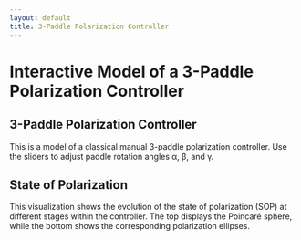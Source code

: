```yaml
---
layout: default
title: 3-Paddle Polarization Controller
---
```


<h1>Interactive Model of a 3-Paddle Polarization Controller</h1>
<h2>3-Paddle Polarization Controller</h2>
<p>This is a model of a classical manual 3-paddle polarization controller. Use the sliders to adjust paddle rotation angles α, β, and γ.</p>
<h2>State of Polarization</h2>
<p>This visualization shows the evolution of the state of polarization (SOP) at different stages within the controller. The top displays the Poincaré sphere, while the bottom shows the corresponding polarization ellipses.</p>

<div id="controls1" style="width: 800px; height: 100px;"></div>
<div class="applet" id="controller"></div>
<div class="applet" id="poincare"></div>
<div id="controls2" style="width: 800px; height: 100px;"></div>
<div style="display: flex; gap: 0px; flex-wrap: wrap; justify-content: center;">
    <div id="ellips0"></div>
    <div id="ellips1"></div>
    <div id="ellips2"></div>
    <div id="ellips3"></div>
</div>


<script>  
    var controller = new GGBApplet(createGGBParams("controller", "twr2vny4"), true);
    var poincare = new GGBApplet(createGGBParams("poincare", "rvbafww5",{enableRightClick: false}), true);
    var ellips0 = new GGBApplet(createGGBParams("ellips0", "ar9nzxm3"), true);
    var ellips1 = new GGBApplet(createGGBParams("ellips1", "ar9nzxm3"), true);
    var ellips2 = new GGBApplet(createGGBParams("ellips2", "ar9nzxm3"), true);
    var ellips3 = new GGBApplet(createGGBParams("ellips3", "ar9nzxm3"), true);

    window.onload = function () {
        controller.inject("controller")
        poincare.inject("poincare");
        ellips0.inject("ellips0");
        ellips1.inject("ellips1");
        ellips2.inject("ellips2");
        ellips3.inject("ellips3");
    };

    let appletsLoaded = {
        controller: false,
        poincare: false,
        ellips0: false,
        ellips1: false,
        ellips2: false,
        ellips3: false  
    };


    function setupAll() {	
        console.log("Staring initial setup");
        setMode(poincare, "full");
        poincare.setValue("phi1", 90)
        poincare.setValue("phi2", 180)
        poincare.setValue("phi3", 90)
        createAppletControls(controller, ['th1', 'th2', 'th3'], 'controls1');
        createPoincareControl(poincare, ['P0trace', 'P1trace', 'P2trace','P3trace'], 'controls2')
	
        console.log("Set background colors for applets");
        const bgColor = getCssVariable("--base3")
        controller.setGraphicsOptions(-1,{"bgColor":bgColor});
        controller.setGraphicsOptions(1,{"bgColor":bgColor});
        poincare.setGraphicsOptions(-1,{"bgColor":bgColor});
        poincare.setGraphicsOptions(1,{"bgColor":bgColor});
        ellips0.setGraphicsOptions(1,{"bgColor":bgColor});
        ellips1.setGraphicsOptions(1,{"bgColor":bgColor});
        ellips2.setGraphicsOptions(1,{"bgColor":bgColor});
        ellips3.setGraphicsOptions(1,{"bgColor":bgColor});
	
      
        console.log("4");
	setColors(controller,{
            "--orange": ["paddle1", "paddle3"],
            "--blue":   ["paddle2"],
        });
	setColors(poincare,{
	    [bgColor]:  ["sphere"],
            "black":    ["P0","P0trace"],
            "--orange": ["P1", "P1trace", "P0P1", "A11", "A12", "P3", "P3trace", "P2P3", "A31", "A32"],
            "--blue":   ["P2", "P2trace", "P1P2", "A21", "A22"],
        });        
	    
        setColors(ellips0,{"black":   ["ellips"]});
        setColors(ellips1,{"--orange":["ellips"]});
        setColors(ellips2,{"--blue":  ["ellips"]});
        setColors(ellips3,{"--orange":["ellips"]});

	      
        syncValue(controller, "th1", poincare, "th1");
        syncValue(controller, "th2", poincare, "th2");
        syncValue(controller, "th3", poincare, "th3");
        controller.registerObjectUpdateListener("th1", () => syncValue(controller, "th1", poincare, "th1"));
        controller.registerObjectUpdateListener("th2", () => syncValue(controller, "th2", poincare, "th2"));
        controller.registerObjectUpdateListener("th3", () => syncValue(controller, "th3", poincare, "th3"));
    
        syncCoords(poincare, "P0", ellips0, "S");
        syncCoords(poincare, "P1", ellips1, "S");
        syncCoords(poincare, "P2", ellips2, "S"); 
        syncCoords(poincare, "P3", ellips3, "S");
        poincare.registerObjectUpdateListener("P0", () => syncCoords(poincare, "P0", ellips0, "S"));
        poincare.registerObjectUpdateListener("P1", () => syncCoords(poincare, "P1", ellips1, "S"));
        poincare.registerObjectUpdateListener("P2", () => syncCoords(poincare, "P2", ellips2, "S"));   
        poincare.registerObjectUpdateListener("P3", () => syncCoords(poincare, "P3", ellips3, "S"));
}
</script>

